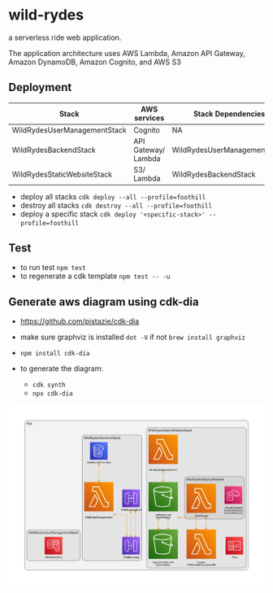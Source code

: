 # wild-rydes

a serverless ride web application.

The application architecture uses AWS Lambda, Amazon API Gateway, Amazon DynamoDB, Amazon Cognito, and AWS S3

## Deployment

| Stack                        | AWS services        | Stack Dependencies           |
| ---------------------------- | ------------------- | ---------------------------- |
| WildRydesUserManagementStack | Cognito             | NA                           |
| WildRydesBackendStack        | API Gateway/ Lambda | WildRydesUserManagementStack |
| WildRydesStaticWebsiteStack  | S3/ Lambda          | WildRydesBackendStack        |

- deploy all stacks `cdk deploy --all --profile=foothill`
- destroy all stacks `cdk destroy --all --profile=foothill`
- deploy <specific-stack> a specific stack `cdk deploy '<specific-stack>' --profile=foothill`

## Test

- to run test `npm test`
- to regenerate a cdk template `npm test -- -u`

## Generate aws diagram using cdk-dia

- https://github.com/pistazie/cdk-dia
- make sure graphviz is installed `dot -V` if not `brew install graphviz`
- `npm install cdk-dia`

- to generate the diagram:
  - `cdk synth`
  - `npx cdk-dia`

![Alt text](infra/diagram.png)
